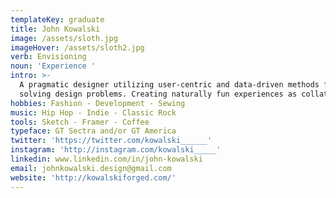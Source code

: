 ```yaml
---
templateKey: graduate
title: John Kowalski
image: /assets/sloth.jpg
imageHover: /assets/sloth2.jpg
verb: Envisioning
noun: 'Experience '
intro: >-
  A pragmatic designer utilizing user-centric and data-driven methods for
  solving design problems. Creating naturally fun experiences as collateral.
hobbies: Fashion - Development - Sewing
music: Hip Hop - Indie - Classic Rock
tools: Sketch - Framer - Coffee
typeface: GT Sectra and/or GT America
twitter: 'https://twitter.com/kowalski______'
instagram: 'http://instagram.com/kowalski_____'
linkedin: www.linkedin.com/in/john-kowalski
email: johnkowalski.design@gmail.com
website: 'http://kowalskiforged.com/'
---
```


